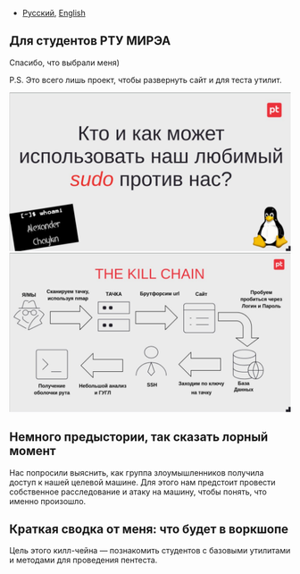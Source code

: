 - [Русский](README.md), [English](README-en.md)
## Для студентов РТУ МИРЭА

Спасибо, что выбрали меня)

P.S. Это всего лишь проект, чтобы развернуть сайт и для теста утилит.

![KILL_CHAIN1](https://github.com/MNESTRASHNO/Base_Things/blob/main/photo_2024-07-23_15-32-20.jpg?raw=true) 
![KILL_CHAIN2](https://github.com/MNESTRASHNO/Base_Things/blob/main/photo_2024-07-23_15-32-21.jpg?raw=true)

## Немного предыстории, так сказать лорный момент

Нас попросили выяснить, как группа злоумышленников получила доступ к нашей целевой машине. Для этого нам предстоит провести собственное расследование и атаку на машину, чтобы понять, что именно произошло.

## Краткая сводка от меня: что будет в воркшопе

Цель этого килл-чейна — познакомить студентов с базовыми утилитами и методами для проведения пентестa. 


